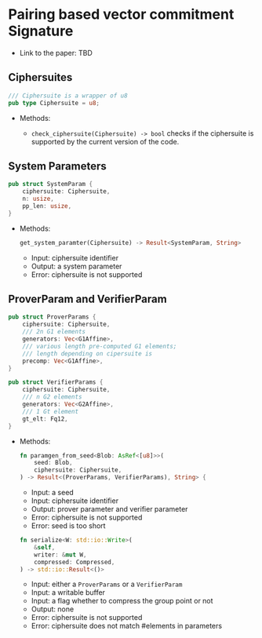 # Pairing based vector commitment Signature
<!---
This file is still under construction
--->


* Link to the paper: TBD



## Ciphersuites

``` rust
/// Ciphersuite is a wrapper of u8
pub type Ciphersuite = u8;
```

* Methods:

  * `check_ciphersuite(Ciphersuite) -> bool` checks if the ciphersuite is supported by the current version of the code.


## System Parameters

``` rust
pub struct SystemParam {
    ciphersuite: Ciphersuite,
    n: usize,
    pp_len: usize,
}
```

* Methods:

  ```rust
  get_system_paramter(Ciphersuite) -> Result<SystemParam, String>
  ```
  * Input: ciphersuite identifier
  * Output: a system parameter
  * Error: ciphersuite is not supported


## ProverParam and VerifierParam

``` rust
pub struct ProverParams {
    ciphersuite: Ciphersuite,
    /// 2n G1 elements
    generators: Vec<G1Affine>,
    /// various length pre-computed G1 elements;
    /// length depending on cipersuite is
    precomp: Vec<G1Affine>,
}
```

``` rust
pub struct VerifierParams {
    ciphersuite: Ciphersuite,
    /// n G2 elements
    generators: Vec<G2Affine>,
    /// 1 Gt element
    gt_elt: Fq12,
}
```

* Methods:
  ``` rust
  fn paramgen_from_seed<Blob: AsRef<[u8]>>(
      seed: Blob,
      ciphersuite: Ciphersuite,
  ) -> Result<(ProverParams, VerifierParams), String> {
  ```
  * Input: a seed
  * Input: ciphersuite identifier
  * Output: prover parameter and verifier parameter
  * Error: ciphersuite is not supported
  * Error: seed is too short


  ``` rust
  fn serialize<W: std::io::Write>(
      &self,
      writer: &mut W,
      compressed: Compressed,
  ) -> std::io::Result<()>
  ```
  * Input: either a `ProverParams` or a `VerifierParam`
  * Input: a writable buffer
  * Input: a flag whether to compress the group point or not
  * Output: none
  * Error: ciphersuite is not supported
  * Error: ciphersuite does not match #elements in parameters
